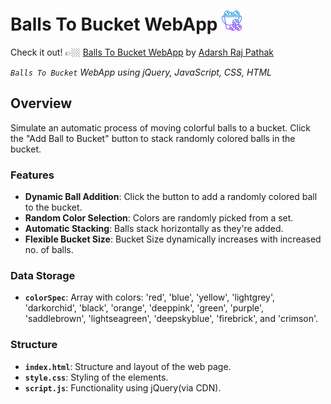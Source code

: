 # Balls To Bucket WebApp <img src="res/bucket.png" alt="task" width="32" height="32">

Check it out! 👉🏼 [Balls To Bucket WebApp](https://adarshrajpathak.github.io/BallsToBucket-WebApp/) by [Adarsh Raj Pathak](https://github.com/adarshrajpathak)

_`Balls To Bucket` WebApp using jQuery, JavaScript, CSS, HTML_

## Overview

Simulate an automatic process of moving colorful balls to a bucket. Click the "Add Ball to Bucket" button to stack randomly colored balls in the bucket.

### Features

- **Dynamic Ball Addition**: Click the button to add a randomly colored ball to the bucket.
- **Random Color Selection**: Colors are randomly picked from a set.
- **Automatic Stacking**: Balls stack horizontally as they're added.
- **Flexible Bucket Size**: Bucket Size dynamically increases with increased no. of balls.

### Data Storage

- **`colorSpec`**: Array with colors: 'red', 'blue', 'yellow', 'lightgrey', 'darkorchid', 'black', 'orange', 'deeppink', 'green', 'purple', 'saddlebrown', 'lightseagreen', 'deepskyblue', 'firebrick', and 'crimson'.

### Structure

- **`index.html`**: Structure and layout of the web page.
- **`style.css`**: Styling of the elements.
- **`script.js`**: Functionality using jQuery(via CDN).